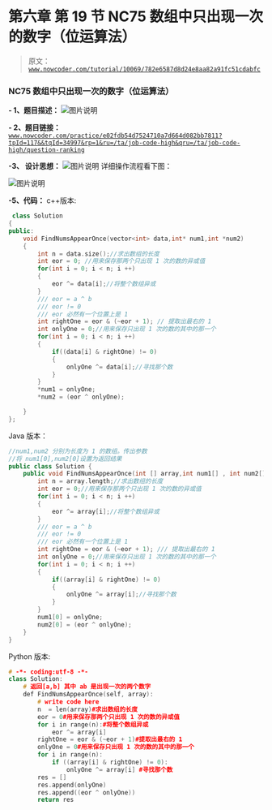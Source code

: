 # 第六章 第 19 节 NC75 数组中只出现一次的数字（位运算法）

> 原文：[`www.nowcoder.com/tutorial/10069/782e6587d8d24e8aa82a91fc51cdabfc`](https://www.nowcoder.com/tutorial/10069/782e6587d8d24e8aa82a91fc51cdabfc)

### NC75 数组中只出现一次的数字（位运算法）

**- 1、题目描述：**
![图片说明](img/b73f1d03a3704fed83e08e187920d6ce.png "图片标题")

**- 2、题目链接：**
[`www.nowcoder.com/practice/e02fdb54d7524710a7d664d082bb7811?tpId=117&&tqId=34997&rp=1&ru=/ta/job-code-high&qru=/ta/job-code-high/question-ranking`](https://www.nowcoder.com/practice/e02fdb54d7524710a7d664d082bb7811?tpId=117&&tqId=34997&rp=1&ru=/ta/job-code-high&qru=/ta/job-code-high/question-ranking)

**-3、 设计思想：**
![图片说明](img/8a57ac9eb43758774b5a8c0b9dfd7b82.png "图片标题")
详细操作流程看下图：

![图片说明](img/2ea543a3a7ebd1f9217ee4ec83971732.png "图片标题")

**-5、代码：**
c++版本:

```cpp
 class Solution
{
public:
    void FindNumsAppearOnce(vector<int> data,int* num1,int *num2)
    {
        int n = data.size();//求出数组的长度
        int eor = 0; //用来保存那两个只出现 1 次的数的异或值
        for(int i = 0; i < n; i ++)
        {
            eor ^= data[i];//将整个数组异或
        }
        /// eor = a ^ b
        /// eor != 0
        /// eor 必然有一个位置上是 1
        int rightOne = eor & (~eor + 1); // 提取出最右的 1
        int onlyOne = 0;//用来保存只出现 1 次的数的其中的那一个
        for(int i = 0; i < n; i ++)
        {
            if((data[i] & rightOne) != 0)
            {
                onlyOne ^= data[i];//寻找那个数
            }
        }
        *num1 = onlyOne;
        *num2 = (eor ^ onlyOne);

    }
};

```

Java 版本：

```cpp
//num1,num2 分别为长度为 1 的数组。传出参数
//将 num1[0],num2[0]设置为返回结果
public class Solution {
    public void FindNumsAppearOnce(int [] array,int num1[] , int num2[]) {
        int n = array.length;//求出数组的长度
        int eor = 0;//用来保存那两个只出现 1 次的数的异或值
        for(int i = 0; i < n; i ++)
        {
            eor ^= array[i];//将整个数组异或
        }
        /// eor = a ^ b
        /// eor != 0
        /// eor 必然有一个位置上是 1
        int rightOne = eor & (~eor + 1); /// 提取出最右的 1
        int onlyOne = 0;//用来保存只出现 1 次的数的其中的那一个
        for(int i = 0; i < n; i ++)
        {
            if((array[i] & rightOne) != 0)
            {
                onlyOne ^= array[i];//寻找那个数
            }
        }
        num1[0] = onlyOne;
        num2[0] = (eor ^ onlyOne);
    }
}

```

Python 版本:

```cpp
# -*- coding:utf-8 -*-
class Solution:
    # 返回[a,b] 其中 ab 是出现一次的两个数字
    def FindNumsAppearOnce(self, array):
        # write code here
        n  = len(array)#求出数组的长度
        eor = 0#用来保存那两个只出现 1 次的数的异或值
        for i in range(n):#将整个数组异或
            eor ^= array[i]
        rightOne = eor & (~eor + 1)#提取出最右的 1
        onlyOne = 0#用来保存只出现 1 次的数的其中的那一个
        for i in range(n): 
            if ((array[i] & rightOne) != 0):
                onlyOne ^= array[i] #寻找那个数
        res = []
        res.append(onlyOne)
        res.append((eor ^ onlyOne))
        return res

```